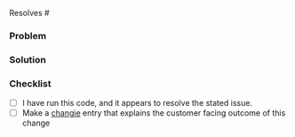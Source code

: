 Resolves #

### Problem

<!---
  Describe the problem this PR is solving. What is the application state
  before this PR is merged?
-->

### Solution

<!---
  Describe the way this PR solves the above problem. Add as much detail as you
  can to help reviewers understand your changes. Include any alternatives and
  tradeoffs you considered.
-->

### Checklist

- [ ] I have run this code, and it appears to resolve the stated issue.
- [ ] Make a [changie](https://github.com/OpsLevel/opslevel-go/blob/main/CONTRIBUTING.md#changie-change-log-generation) entry that explains the customer facing outcome of this change
